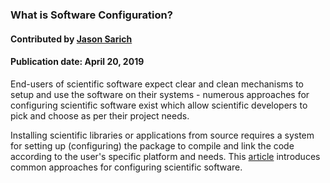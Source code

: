 ### What is Software Configuration?
#### Contributed by [Jason Sarich](https://github.com/sarich)

#### Publication date: April 20, 2019

<!--deck start--->

End-users of scientific software expect clear and clean mechanisms to setup and use the software on their systems - numerous approaches for configuring scientific software exist which allow scientific developers to pick and choose as per their project needs.

<!--deck end--->

<!--body start--->

Installing scientific libraries or applications from source requires a system for setting up (configuring) the package to compile and link the code according to the user's specific platform and needs. This [article](../Blog/UnderstandingSoftwareConfiguration.md) introduces common approaches for configuring scientific software.

<!--body end--->

<!---
Publish: yes
Pinned: yes
Topics: configuration and builds
--->
